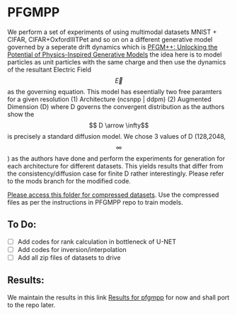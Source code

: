 # PFGMPP

We perform a set of experiments of using multimodal datasets MNIST + CIFAR, CIFAR+OxfordIIITPet and so on on a different generative model governed by a seperate drift dynamics
which is [PFGM++: Unlocking the Potential of Physics-Inspired Generative Models](https://github.com/Newbeeer/pfgmpp/tree/main) the idea here is to model
particles as unit particles with the same charge and then use the dynamics of the resultant Electric Field $$\vec{E}$$ as the governing equation. 
This model has eseentially two free paramters for a given resolution (1) Architecture (ncsnpp | ddpm) (2) Augmented Dimension (D) where D governs the convergent distribution
as the authors show the $$ D \arrow \infty$$ is precisely a standard diffusion model. We chose 3 values of D (128,2048,$$\infty$$) as the authors have done
and perform the experiments for generation for each architecture for different datasets. This yields results that differ from the consistency/diffusion case for finite
D rather interestingly. Please refer to the mods branch for the modified code.

[Please access this folder for compressed datasets](https://drive.google.com/drive/folders/1KvJjlbAA3fENuJizVbHPiGakNsQ8ngYl?usp=drive_link). Use the compressed files as per the instructions in PFGMPP repo to train models.

## To Do:

- [ ] Add codes for rank calculation in bottleneck of U-NET
- [ ] Add codes for inversion/interpolation
- [ ] Add all zip files of datasets to drive

## Results:
We maintain the results in this link [Results for pfgmpp](https://docs.google.com/document/d/1JEIkwOn6OsS0MCICi-n6C309u5YczoCI5TPiX18X9Bo/edit#heading=h.836d5ejxumxo) for now and shall port to the repo later.

